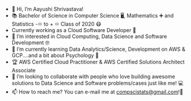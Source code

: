 - 👋 Hi, I’m Aayushi Shrivastava!
- :books: Bachelor of Science in Computer Science :desktop_computer:, Mathematics :heavy_plus_sign: and Statistics -:infinity: to + :infinity: Class of 2020 :mask:
- Currently working as a Cloud Software Developer :file_folder:
- 👀 I’m interested in Cloud Computing, Data Science and Software Development :nerd_face:
- 🌱 I’m currently learning Data Analytics/Science, Development on AWS & GCP....and a bit about Psychology :monocle_face:
- :trophy: AWS Certified Cloud Practitioner & AWS Certified Solutions Architect Associate
- 💞️ I’m looking to collaborate with people who love building awesome solutions to Data Science and Software problems/cases just like me! :computer:
- 📫 How to reach me? You can e-mail me at compscistats@gmail.com!:incoming_envelope:

<!---
aayushi0402/aayushi0402 is a ✨ special ✨ repository because its `README.md` (this file) appears on your GitHub profile.
You can click the Preview link to take a look at your changes.
--->
